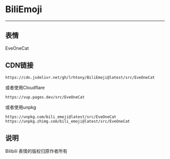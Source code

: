 # BiliEmoji
---
## 表情
EveOneCat
## CDN链接
```
https://cdn.jsdelivr.net/gh/lrhtony/BiliEmoji@latest/src/EveOneCat
```
或者使用Cloudflare
```
https://vup.pages.dev/src/EveOneCat
```
或者使用unpkg
```
https://unpkg.com/bili_emoji@latest/src/EveOneCat
https://unpkg.zhimg.com/bili_emoji@latest/src/EveOneCat
```
## 说明
Bilibili 表情的版权归原作者所有
